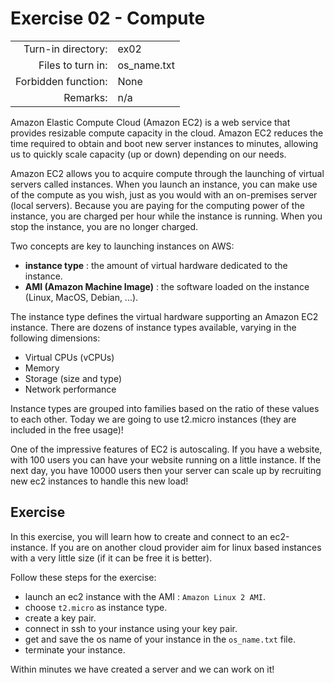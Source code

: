 # Exercise 02 - Compute

|                         |                    |
| -----------------------:| ------------------ |
|   Turn-in directory:    |  ex02              |
|   Files to turn in:     |  os_name.txt       |
|   Forbidden function:   |  None              |
|   Remarks:              |  n/a               |

Amazon Elastic Compute Cloud (Amazon EC2) is a web service that provides resizable compute capacity in the cloud. Amazon EC2 reduces the time required to obtain and boot new server instances to minutes, allowing us to quickly scale capacity (up or down) depending on our needs.

Amazon EC2 allows you to acquire compute through the launching of virtual servers called instances. When you launch an instance, you can make use of the compute as you wish, just as you would with an on-premises server (local servers). Because you are paying for the computing power of the instance, you are charged per hour while the instance is running. When you stop the instance, you are no longer charged.

Two concepts are key to launching instances on AWS:
- **instance type** : the amount of virtual hardware dedicated to the instance.
- **AMI (Amazon Machine Image)** : the software loaded on the instance (Linux, MacOS, Debian, ...).

The instance type defines the virtual hardware supporting an Amazon EC2 instance. There are dozens of instance types available, varying in the following dimensions:

- Virtual CPUs (vCPUs)
- Memory
- Storage (size and type)
- Network performance

Instance types are grouped into families based on the ratio of these values to each other. Today we are going to use t2.micro instances (they are included in the free usage)!

One of the impressive features of EC2 is autoscaling. If you have a website, with 100 users you can have your website running on a little instance. If the next day, you have 10000 users then your server can scale up by recruiting new ec2 instances to handle this new load!

## Exercise

In this exercise, you will learn how to create and connect to an ec2-instance. If you are on another cloud provider aim for linux based instances with a very little size (if it can be free it is better).

Follow these steps for the exercise:
- launch an ec2 instance with the AMI : `Amazon Linux 2 AMI`.
- choose `t2.micro` as instance type.
- create a key pair.
- connect in ssh to your instance using your key pair.
- get and save the os name of your instance in the `os_name.txt` file.
- terminate your instance.

Within minutes we have created a server and we can work on it!